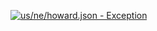 [![us/ne/howard.json - Exception](https://img.shields.io/badge/us/ne/howard.json-Exception-red)](https://github.com/openaddresses/openaddresses/tree/master/sources/us/ne/howard.json)